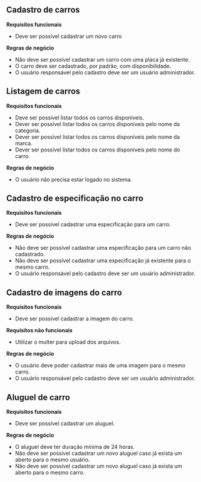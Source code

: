 ## Cadastro de carros

**Requisitos funcionais**
* Deve ser possível cadastrar um novo carro

**Regras de negócio**
* Não deve ser possível cadastrar um carro com uma placa já existente.
* O carro deve ser cadastrado, por padrão, com disponibilidade.
* O usuário responsável pelo cadastro deve ser um usuário administrador.

## Listagem de carros

**Requisitos funcionais**
* Deve ser possível listar todos os carros disponíveis.
* Dever ser possível listar todos os carros disponíveis pelo nome da categoria.
* Dever ser possível listar todos os carros disponíveis pelo nome da marca.
* Dever ser possível listar todos os carros disponíveis pelo nome do carro.

**Regras de negócio**
* O usuário não precisa estar logado no sistema.

## Cadastro de especificação no carro

**Requisitos funcionais**
* Deve ser possível cadastrar uma especificação para um carro.

**Regras de negócio**
* Não deve ser possível cadastrar uma especificação para um carro não cadastrado.
* Não deve ser possível cadastrar uma especificação já existente para o mesmo carro.
* O usuário responsável pelo cadastro deve ser um usuário administrador.

## Cadastro de imagens do carro

**Requisitos funcionais**
* Deve ser possível cadastrar a imagem do carro.

**Requisitos não funcionais**
* Utilizar o multer para upload dos arquivos.

**Regras de negócio**
* O usuário deve poder cadastrar mais de uma imagem para o mesmo carro.
* O usuário responsável pelo cadastro deve ser um usuário administrador.

## Aluguel de carro

**Requisitos funcionais**
* Deve ser possível cadastrar um aluguel.

**Regras de negócio**
* O aluguel deve ter duração mínima de 24 horas.
* Não deve ser possível cadastrar um novo aluguel caso já exista um aberto para o mesmo usuário.
* Não deve ser possível cadastrar um novo aluguel caso já exista um aberto para o mesmo carro.
